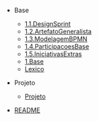 
- Base
  - [1.1.DesignSprint](Base/1.1.DesignSprint.md)
  - [1.2.ArtefatoGeneralista](Base/1.2.ArtefatoGeneralista.md)
  - [1.3.ModelagemBPMN](Base/1.3.ModelagemBPMN.md)
  - [1.4.ParticipacoesBase](Base/1.4.ParticipacoesBase.md)
  - [1.5.IniciativasExtras](Base/1.5.IniciativasExtras.md)
  - [1.Base](Base/1.Base.md)
  - [Lexico](Base/lexico.md)

- Projeto
  - [Projeto](Projeto/Projeto.md)

- [README](README.md)
